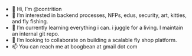 - 👋 Hi, I’m @contrition
- 👀 I’m interested in backend processes, NFPs, edus, security, art, kitties, and fly fishing.
- 🌱 I’m currently learning everything i can. i juggle for a living. I maintain an internal git repo.
- 💞️ I’m looking to collaborate on building a scalable fly shop platform.
- 📫 You can reach me at boogbean at gmail dot com

<!---
contrition/contrition is a ✨ special ✨ repository because its `README.md` (this file) appears on your GitHub profile.
You can click the Preview link to take a look at your changes.
--->
